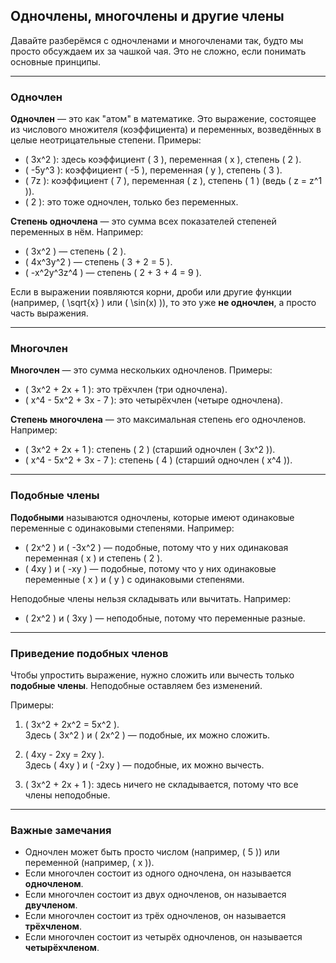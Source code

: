 ## Одночлены, многочлены и другие члены  

Давайте разберёмся с одночленами и многочленами так, будто мы просто обсуждаем их за чашкой чая. Это не сложно, если понимать основные принципы.  

---

### Одночлен  

**Одночлен** — это как "атом" в математике. Это выражение, состоящее из числового множителя (коэффициента) и переменных, возведённых в целые неотрицательные степени. Примеры:  

- \( 3x^2 \): здесь коэффициент \( 3 \), переменная \( x \), степень \( 2 \).  
- \( -5y^3 \): коэффициент \( -5 \), переменная \( y \), степень \( 3 \).  
- \( 7z \): коэффициент \( 7 \), переменная \( z \), степень \( 1 \) (ведь \( z = z^1 \)).  
- \( 2 \): это тоже одночлен, только без переменных.  

**Степень одночлена** — это сумма всех показателей степеней переменных в нём. Например:  

- \( 3x^2 \) — степень \( 2 \).  
- \( 4x^3y^2 \) — степень \( 3 + 2 = 5 \).  
- \( -x^2y^3z^4 \) — степень \( 2 + 3 + 4 = 9 \).  

Если в выражении появляются корни, дроби или другие функции (например, \( \sqrt{x} \) или \( \sin(x) \)), то это уже **не одночлен**, а просто часть выражения.  

---

### Многочлен  

**Многочлен** — это сумма нескольких одночленов. Примеры:  

- \( 3x^2 + 2x + 1 \): это трёхчлен (три одночлена).  
- \( x^4 - 5x^2 + 3x - 7 \): это четырёхчлен (четыре одночлена).  

**Степень многочлена** — это максимальная степень его одночленов. Например:  

- \( 3x^2 + 2x + 1 \): степень \( 2 \) (старший одночлен \( 3x^2 \)).  
- \( x^4 - 5x^2 + 3x - 7 \): степень \( 4 \) (старший одночлен \( x^4 \)).  

---

### Подобные члены  

**Подобными** называются одночлены, которые имеют одинаковые переменные с одинаковыми степенями. Например:  

- \( 2x^2 \) и \( -3x^2 \) — подобные, потому что у них одинаковая переменная \( x \) и степень \( 2 \).  
- \( 4xy \) и \( -xy \) — подобные, потому что у них одинаковые переменные \( x \) и \( y \) с одинаковыми степенями.  

Неподобные члены нельзя складывать или вычитать. Например:  

- \( 2x^2 \) и \( 3xy \) — неподобные, потому что переменные разные.  

---

### Приведение подобных членов  

Чтобы упростить выражение, нужно сложить или вычесть только **подобные члены**. Неподобные оставляем без изменений.  

Примеры:  

1. \( 3x^2 + 2x^2 = 5x^2 \).  
   Здесь \( 3x^2 \) и \( 2x^2 \) — подобные, их можно сложить.  

2. \( 4xy - 2xy = 2xy \).  
   Здесь \( 4xy \) и \( -2xy \) — подобные, их можно вычесть.  

3. \( 3x^2 + 2x + 1 \): здесь ничего не складывается, потому что все члены неподобные.  

---

### Важные замечания  

- Одночлен может быть просто числом (например, \( 5 \)) или переменной (например, \( x \)).  
- Если многочлен состоит из одного одночлена, он называется **одночленом**.  
- Если многочлен состоит из двух одночленов, он называется **двучленом**.  
- Если многочлен состоит из трёх одночленов, он называется **трёхчленом**.  
- Если многочлен состоит из четырёх одночленов, он называется **четырёхчленом**.  

